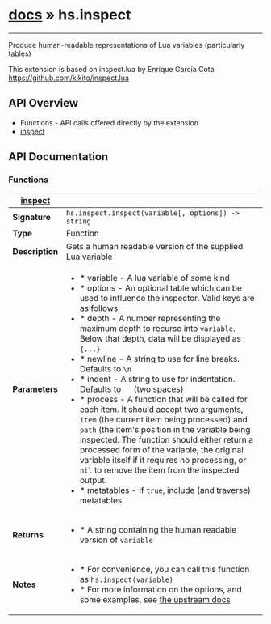# [docs](/hammerspoon/index.md) » hs.inspect
---

Produce human-readable representations of Lua variables (particularly tables)

This extension is based on inspect.lua by Enrique García Cota
https://github.com/kikito/inspect.lua

## API Overview
* Functions - API calls offered directly by the extension
 * [inspect](#inspect)

## API Documentation

### Functions

| [inspect](#inspect)         |                                                                                     |
| --------------------------------------------|-------------------------------------------------------------------------------------|
| **Signature**                               | `hs.inspect.inspect(variable[, options]) -> string`                                                                    |
| **Type**                                    | Function                                                                     |
| **Description**                             | Gets a human readable version of the supplied Lua variable                                                                     |
| **Parameters**                              | <ul><li> * variable - A lua variable of some kind</li><li> * options - An optional table which can be used to influence the inspector. Valid keys are as follows:</li><li>  * depth - A number representing the maximum depth to recurse into `variable`. Below that depth, data will be displayed as `{...}`</li><li>  * newline - A string to use for line breaks. Defaults to `\n`</li><li>  * indent - A string to use for indentation. Defaults to `  ` (two spaces)</li><li>  * process - A function that will be called for each item. It should accept two arguments, `item` (the current item being processed) and `path` (the item's position in the variable being inspected. The function should either return a processed form of the variable, the original variable itself if it requires no processing, or `nil` to remove the item from the inspected output.</li><li>  * metatables - If `true`, include (and traverse) metatables</li></ul> |
| **Returns**                                 | <ul><li> * A string containing the human readable version of `variable`</li></ul>          |
| **Notes**                                   | <ul><li> * For convenience, you can call this function as `hs.inspect(variable)`</li><li> * For more information on the options, and some examples, see [the upstream docs](https://github.com/kikito/inspect.lua)</li></ul>                |

